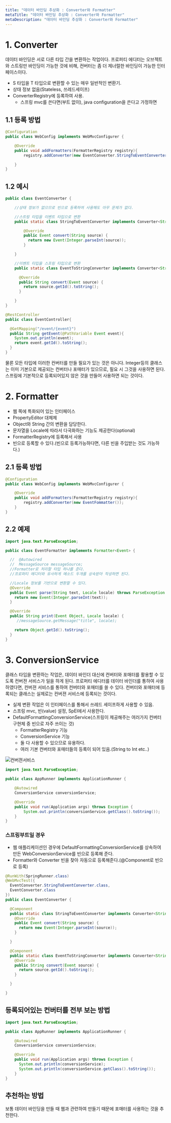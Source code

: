 ```yaml
---
title: "데이터 바인딩 추상화 : Converter와 Formatter"
metaTitle: "데이터 바인딩 추상화 : Converter와 Formatter"
metaDescription: "데이터 바인딩 추상화 : Converter와 Formatter"
---
```


# 1. Converter
  데이터 바인딩은 서로 다른 타입 간을 변환하는 작업이다. 프로퍼티 에디터는 오브젝트와 스트링만 바인딩이 가능한 것에 비해, 컨버터는 좀 더 제너럴한 바인딩이 가능한 인터페이스이다.

  - S 타입을 T 타입으로 변환할 수 있는 매우 일반적인 변환기.
  - 상태 정보 없음(Stateless, 쓰레드세이프)
  - ConverterRegistry에 등록하여 사용.
    - 스프링 mvc를 쓴다면(부트 없이), java configuration을 쓴다고 가정하면

## 1.1 등록 방법
```java
@Configuration
public class WebConfig implements WebMvcConfigurer {

    @Override
    public void addFormatters(FormatterRegistry registry){
        registry.addConverter(new EventConverter.StringToEventConverter());

    }
}
```

## 1.2 예시
```java
public class EventConverter {

    //상태 정보가 없으므로 빈으로 등록하여 사용해도 아무 문제가 없다.

    //스트링 타입을 이벤트 타입으로 변환
    public static class StringToEventConverter implements Converter<String, Event> {

        @Override
        public Event convert(String source) {
          return new Event(Integer.parseInt(source));
        }

    }

    //이벤트 타입을 스프링 타입으로 변환
    public static class EventToStringConverter implements Converter<String, Event> {

      @Override
      public String convert(Event source) {
        return source.getId().toString();
      }

    }
}

@RestController
public class EventController{

  @GetMapping("/event/{event}")
  public String getEvent(@PathVariable Event event){
    System.out.println(event);
    return event.getId().toString();
  }
}
```

물론 모든 타입에 이러한 컨버터를 만들 필요가 있는 것은 아니다. Integer등의 클래스는 이미 기본으로 제공되는 컨버터나 포매터가 있으므로, 필요 시 그것을 사용하면 된다.
스프링에 기본적으로 등록되어있지 않은 것을 만들어 사용하면 되는 것이다.


# 2. Formatter

- 웹 쪽에 특화되어 있는 인터페이스
- PropertyEditor 대체제
- Object와 String 간의 변환을 담당한다.
- 문자열을 Locale에 따라서 다국화하는 기능도 제공한다(optional)
- FormatterRegistry에 등록해서 사용
- 빈으로 등록할 수 있다.(빈으로 등록가능하다면, 다른 빈을 주입받는 것도 가능하다.)

## 2.1 등록 방법
```java
@Configuration
public class WebConfig implements WebMvcConfigurer {

    @Override
    public void addFormatters(FormatterRegistry registry){
        registry.addConverter(new EventFommatter());
    }
}
```

## 2.2 예제
```java
import java.text.ParseException;

public class EventFormatter implements Formatter<Event> {

  //  @Autowired
  //  MessageSource messageSource;
  //Formatter로 처리할 타입 하나를 준다.
  //프로퍼티 에디터와 유사하게 메소드 두개를 상속받아 작성하면 된다.

  //Locale 정보를 기반으로 변환할 수 있다.
  @Override
  public Event parse(String text, Locale locale) throws ParseException {
    return new Event(Integer.parseInt(text));
  }

  @Override
  public String print(Event Object, Locale locale) {
     //messageSource.getMessage("title", locale);

    return Object.getId().toString();
  }
}
```

# 3. ConversionService
클래스 타입을 변환하는 작업은, 데이터 바인더 대신에 컨버터와 포매터를 활용할 수 있도록 컨버젼 서비스가 일을 하게 된다.
프로퍼티 에디터를 데이터 바인더를 통하여 사용하였다면, 컨버젼 서비스를 통하여 컨버터와 포매터를 쓸 수 있다.
컨버터와 포매터에 등록되는 클래스는 실제로는 컨버젼 서비스에 등록되는 것이다.

- 실제 변환 작업은 이 인터페이스를 통해서 쓰레드 세이프하게 사용할 수 있음.
- 스프링 mvc, 빈(value) 설정, SpEl에서 사용한다.
- DefaultFormattingConversionService(스프링이 제공해주는 여러가지 컨버터 구현체 중 빈으로 자주 쓰이는 것)
  - FormatterRegistry 기능
  - ConversionService 기능
  - 둘 다 사용할 수 있으므로 유용하다.
  - 여러 기본 컨버터와 포매터들의 등록이 되어 있음.(String to Int etc..)


![컨버젼서비스](/content/springcore/images/conversionservice_01.png)

```java
import java.text.ParseException;

public class AppRunner implements ApplicationRunner {

    @Autowired
    ConversionService conversionService;

    @Override
    public void run(Application args) throws Exception {
        System.out.println(conversionService.getClass().toString());
    }
}
```

### 스프링부트일 경우
  - 웹 애플리케이션인 경우에 DefaultFormattingConversionService를 상속하여 만든 WebConversionService를 빈으로 등록해 준다.
  - Formatter와 Converter 빈을 찾아 자동으로 등록해준다.(@Component로 빈으로 등록)

```java
@RunWith(SpringRunner.class)
@WebMvcTest({
  EventConverter.StringToEventConverter.class,
  EventConverter.class
})
public class EventConverter {

  @Component
  public static class StringToEventConverter implements Converter<String, Event> {
    @Override
    public Event convert(String source) {
      return new Event(Integer.parseInt(source));
    }

  }

  @Component
  public static class EventToStringConverter implements Converter<String, Event> {
    @Override
    public String convert(Event source) {
      return source.getId().toString();
    }

  }

}
```

## 등록되어있는 컨버터를 전부 보는 방법

```java
import java.text.ParseException;

public class AppRunner implements ApplicationRunner {

    @Autowired
    ConversionService conversionService;

    @Override
    public void run(Application args) throws Exception {
      System.out.println(conversionService);
      System.out.println(conversionService.getClass().toString());
    }
}
```


## 추천하는 방법
보통 데이터 바인딩을 만들 때 웹과 관련하여 만들기 때문에 포매터를 사용하는 것을 추천한다.






